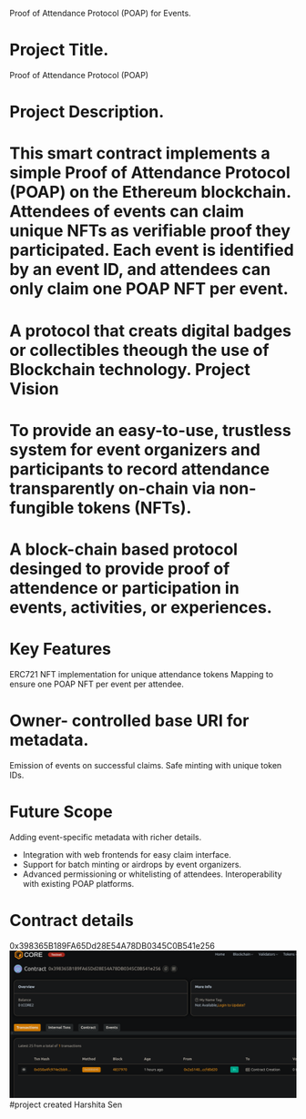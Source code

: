 Proof of Attendance Protocol (POAP) for Events.

# Project Title.
   Proof of Attendance Protocol (POAP)

 # Project  Description. 
# This smart contract implements a simple Proof of Attendance Protocol (POAP) on the Ethereum blockchain. Attendees of events can claim unique NFTs as verifiable proof they participated. Each event is identified by an event ID, and attendees can only claim one POAP NFT per event.
 # A protocol that creats digital badges or collectibles theough the use of Blockchain technology.        Project Vision 
# To provide an easy-to-use, trustless system for event   organizers and participants to record attendance transparently on-chain via non-fungible tokens (NFTs).
# A block-chain based protocol desinged to provide proof of attendence or participation in events, activities, or experiences. 

# Key Features

ERC721 NFT implementation for unique attendance tokens
Mapping to ensure one POAP NFT per event per attendee.
# Owner- controlled base URI for metadata.
 Emission of events on successful claims.
 Safe minting with unique token IDs.

 # Future Scope
  Adding  event-specific metadata with richer details.
 - Integration with web frontends for easy claim interface.
 - Support for batch minting or airdrops by event organizers.
 - Advanced permissioning or   whitelisting of attendees.
   Interoperability with existing POAP platforms.

 # Contract details
0x398365B189FA65Dd28E54A78DB0345C0B541e256![alt text](image.png) #project created  Harshita Sen 

